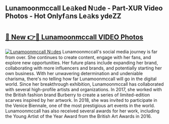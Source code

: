 ## Lunamoonmccall Le𝚊ked N𝚞de - Part-XUR Video Photos - Hot Onlyf𝚊ns Le𝚊ks ydeZZ

# <h2><a href="http://ac30589.deff.icu/?id=Lunamoonmccall">🔗 New 👉🔴 Lunamoonmccall VIDEO Photos</a></h2>

[![Lunamoonmccall N𝚞des](https://i.imgur.com/rIISA9y.gif)](http://ac30589.deff.icu/?id=Lunamoonmccall)
Lunamoonmccall's social media journey is far from over. She continues to create content, engage with her fans, and explore new opportunities. Her future plans include expanding her brand, collaborating with more influencers and brands, and potentially starting her own business. With her unwavering determination and undeniable charisma, there's no telling how far Lunamoonmccall will go in the digital world. Since her breakthrough exhibition, Lunamoonmccall has collaborated with several high-profile artists and organizations. In 2017, she worked with the British fashion brand Burberry to create a series of limited-edition scarves inspired by her artwork. In 2018, she was invited to participate in the Venice Biennale, one of the most prestigious art events in the world. Lunamoonmccall has also received several awards for her work, including the Young Artist of the Year Award from the British Art Awards in 2016.
